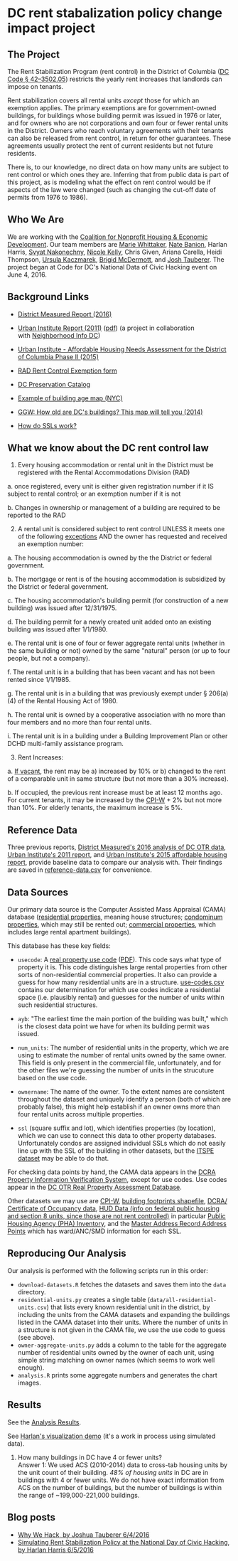 DC rent stabalization policy change impact project
==================================================

The Project
-----------

The Rent Stabilization Program (rent control) in the District of Columbia ([DC Code § 42–3502.05](https://beta.code.dccouncil.us/dc/council/code/sections/42-3502.05.html)) restricts the yearly rent increases that landlords can impose on tenants.

Rent stabilization covers all rental units _except_ those for which an exemption applies. The primary exemptions are for government-owned buildings, for buildings whose building permit was issued in 1976 or later, and for owners who are not corporations and own four or fewer rental units in the District. Owners who reach voluntary agreements with their tenants can also be released from rent control, in return for other guarantees. These agreements usually protect the rent of current residents but not future residents.

There is, to our knowledge, no direct data on how many units are subject to rent control or which ones they are. Inferring that from public data is part of this project, as is modeling what the effect on rent control would be if aspects of the law were changed (such as changing the cut-off date of permits from 1976 to 1986).

Who We Are
----------

We are working with the [Coalition for Nonprofit Housing & Economic Development](https://www.cnhed.org/). Our team members are [Marie Whittaker](https://github.com/mseew), [Nate Banion](https://github.com/nbanion), Harlan Harris, [Svyat Nakonechny](https://github.com/snakonechny), [Nicole Kelly](https://github.com/nikelly1326), Chris Given, Ariana Carella, Heidi Thompson, [Ursula Kaczmarek](https://github.com/ursulakaczmarek), [Brigid McDermott](https://github.com/br-mcdermott), and [Josh Tauberer](https://github.com/joshdata). The project began at Code for DC's National Data of Civic Hacking event on June 4, 2016.

Background Links
----------------

* [District Measured Report (2016)](https://districtmeasured.com/2016/03/23/how-can-the-rent-be-so-high-in-dc-when-almost-two-thirds-of-all-rental-units-in-the-district-are-subject-torent-control-a-small-number-of-spoiler-units-with-high-turnover-may-be-the-reason/)

* [Urban Institute Report (2011)](http://www.urban.org/research/publication/rent-control-report-district-columbia/view/full_report) ([pdf](http://www.urban.org/sites/default/files/alfresco/publication-pdfs/412347-A-Rent-Control-Report-for-the-District-of-Columbia.PDF)) (a project in collaboration with [Neighborhood Info DC](http://www.neighborhoodinfodc.org/index.html))

* [Urban Institute - Affordable Housing Needs Assessment for the District of Columbia Phase II (2015)](http://www.urban.org/sites/default/files/alfresco/publication-pdfs/2000214-Affordable-Housing-Needs-Assessment-for-the-District-of-Columbia.pdf)

* [RAD Rent Control Exemption form](http://dhcd.dc.gov/sites/default/files/dc/sites/dhcd/publication/attachments/Form%201%20-%20RAD%20Registration%20Claim%20of%20Exemption%20Form%202--RY%20Final_0.pdf)

* [DC Preservation Catalog](http://www.neighborhoodinfodc.org/dcpreservationcatalog/)

* [Example of building age map (NYC)](http://io.morphocode.com/urban-layers/)

* [GGW: How old are DC's buildings? This map will tell you (2014)](http://greatergreaterwashington.org/post/23143/how-old-are-dcs-buildings-this-map-will-tell-you/)

* [How do SSLs work?](http://dcaddresscoordinates.blogspot.com/2009/08/square-suffix-lot-ssl.html)

What we know about the DC rent control law
------------------------------------------

1. Every housing accommodation or rental unit in the District must be registered with the Rental Accommodations Division (RAD)

  a. once registered, every unit is either given registration number if it IS subject to rental control; or an exemption number if it is not

  b. Changes in ownership or management of a building are required to be reported to the RAD 

2. A rental unit is considered subject to rent control UNLESS it meets one of the following [exceptions](http://dccode.org/simple/sections/42-3502.05.html) AND the owner has requested and received an exemption number:

  a. The housing accommodation is owned by the the District or federal government.

  b. The mortgage or rent is of the housing accommodation is subsidized by the District or federal government.

  c. The housing accommodation's building permit (for construction of a new building) was issued after 12/31/1975.

  d. The building permit for a newly created unit added onto an existing building was issued after 1/1/1980.

  e. The rental unit is one of four or fewer aggregate rental units (whether in the same building or not) owned by the same "natural" person (or up to four people, but not a company).

  f. The rental unit is in a building that has been vacant and has not been rented since 1/1/1985.

  g. The rental unit is in a building that was previously exempt under § 206(a)(4) of the Rental Housing Act of 1980.

  h. The rental unit is owned by a cooperative association with no more than four members and no more than four rental units.

  i. The rental unit is in a building under a Building Improvement Plan or other DCHD multi-family assistance program.

3. Rent Increases:

  a. [If vacant](http://dccode.org/simple/sections/42-3502.13.html), the rent may be a) increased by 10% or b) changed to the rent of a comparable unit in same structure (but not more than a 30% increase).

  b. If occupied, the previous rent increase must be at least 12 months ago. For current tenants, it may be increased by the [CPI-W](http://www.bls.gov/regions/mid-atlantic/news-release/consumerpriceindex_washingtondc.htm) + 2% but not more than 10%. For elderly tenants, the maximum increase is 5%.

Reference Data
--------------

Three previous reports, [District Measured's 2016 analysis of DC OTR data](https://districtmeasured.com/2016/03/23/how-can-the-rent-be-so-high-in-dc-when-almost-two-thirds-of-all-rental-units-in-the-district-are-subject-torent-control-a-small-number-of-spoiler-units-with-high-turnover-may-be-the-reason/), [Urban Institute's 2011 report](http://www.urban.org/research/publication/rent-control-report-district-columbia/view/full_report), and [Urban Institute's 2015 affordable housing report](http://www.urban.org/sites/default/files/alfresco/publication-pdfs/2000214-Affordable-Housing-Needs-Assessment-for-the-District-of-Columbia.pdf), provide baseline data to compare our analysis with. Their findings are saved in [reference-data.csv](reference-data.csv) for convenience.

Data Sources
------------

Our primary data source is the Computer Assisted Mass Appraisal (CAMA) database ([residential properties](http://opendata.dc.gov/datasets/c5fb3fbe4c694a59a6eef7bf5f8bc49a_25), meaning house structures; [condominum properties](http://opendata.dc.gov/datasets/d6c70978daa8461992658b69dccb3dbf_24), which may still be rented out; [commercial properties](http://opendata.dc.gov/datasets/e53572ef8f124631b965709da8200167_23), which includes large rental apartment buildings).

This database has these key fields:

* `usecode`: A [real property use code](http://opendata.dc.gov/datasets/9d8e09cb7403445ca8b4354cac6ae776_54) ([PDF](http://otr.cfo.dc.gov/sites/default/files/dc/sites/otr/publication/attachments/Use%20codes.pdf)). This code says what type of property it is. This code distinguishes large rental properties from other sorts of non-residential commercial properties. It also can provide a guess for how many residential units are in a structure. [use-codes.csv](use-codes.csv) contains our determination for which use codes indicate a residential space (i.e. plausibly rental) and guesses for the number of units within such residential structures.

* `ayb`: "The earliest time the main portion of the building was built," which is the closest data point we have for when its building permit was issued.

* `num_units`: The number of residential units in the property, which we are using to estimate the number of rental units owned by the same owner. This field is only present in the commercial file, unfortunately, and for the other files we're guessing the number of units in the strucuture based on the use code.

* `ownername`: The name of the owner. To the extent names are consistent throughout the dataset and uniquely identify a person (both of which are probably false), this might help establish if an owner owns more than four rental units across multiple properties.

* `ssl` (square suffix and lot), which identifies properties (by location), which we can use to connect this data to other property databases. Unfortunately condos are assigned individual SSLs which do not easily line up with the SSL of the building in other datasets, but the [ITSPE dataset](http://opendata.dc.gov/datasets/014f4b4f94ea461498bfeba877d92319_56?uiTab=table) may be able to do that.

For checking data points by hand, the CAMA data appears in the [DCRA Property Information Verification System](http://pivs.dcra.dc.gov/PIVS/Search.aspx), except for use codes. Use codes appear in the [DC OTR Real Property Assessment Database](https://www.taxpayerservicecenter.com/RP_Search.jsp?search_type=Assessment).

Other datasets we may use are [CPI-W](http://download.bls.gov/pub/time.series/cw/), [building footprints shapefile](http://opendata.dc.gov/datasets/a657b34942564aa8b06f293cb0934cbd_1), [DCRA/ Certificate of Occupancy data](https://www.dropbox.com/sh/qic9irkt8eyxbv8/AACQIK6RLlfYPhCySUqNwJRMa?dl=0), [HUD Data (info on federal public housing and section 8 units, since those are not rent controlled)](http://data.hud.gov/data_sets.html) in particular [Public Housing Agency (PHA) Inventory](http://www.hud.gov/offices/pih/programs/hcv/ogddata/lowrent-s8-units.zip), and the [Master Address Record Address Points](http://opendata.dc.gov/datasets/aa514416aaf74fdc94748f1e56e7cc8a_0) which has ward/ANC/SMD information for each SSL.

Reproducing Our Analysis
------------------------

Our analysis is performed with the following scripts run in this order:

* `download-datasets.R` fetches the datasets and saves them into the `data` directory.
* `residential-units.py` creates a single table (`data/all-residential-units.csv`) that lists every known residential unit in the district, by including the units from the CAMA datasets and expanding the buildings listed in the CAMA dataset into their units. Where the number of units in a structure is not given in the CAMA file, we use the use code to guess (see above).
* `owner-aggregate-units.py` adds a column to the table for the aggregate number of residential units owned by the owner of each unit, using simple string matching on owner names (which seems to work well enough).
* `analysis.R` prints some aggregate numbers and generates the chart images.

Results
-------

See the [Analysis Results](analysis.md).

See [Harlan's visualization demo](https://harlanh.shinyapps.io/rent-stabilization-policy-viz/) (it's a work in process using simulated data).

1. How many buildings in DC have 4 or fewer units?  
  Answer 1: We used ACS (2010-2014) data to cross-tab housing units by the unit count of their building. *48% of housing units* in DC are in buildings with 4 or fewer units. We do not have exact information from ACS on the number of buildings, but the number of buildings is within the range of ~199,000-221,000 buildings.

Blog posts
----------

* [Why We Hack, by Joshua Tauberer 6/4/2016](https://medium.com/@joshuatauberer/why-we-hack-db430cb1aee0)
* [Simulating Rent Stabilization Policy at the National Day of Civic Hacking, by Harlan Harris 6/5/2016](https://medium.com/@HarlanH/simulating-rent-stabilization-policy-at-the-national-day-of-civic-hacking-4f44b808387c#.sin5uywyb)
